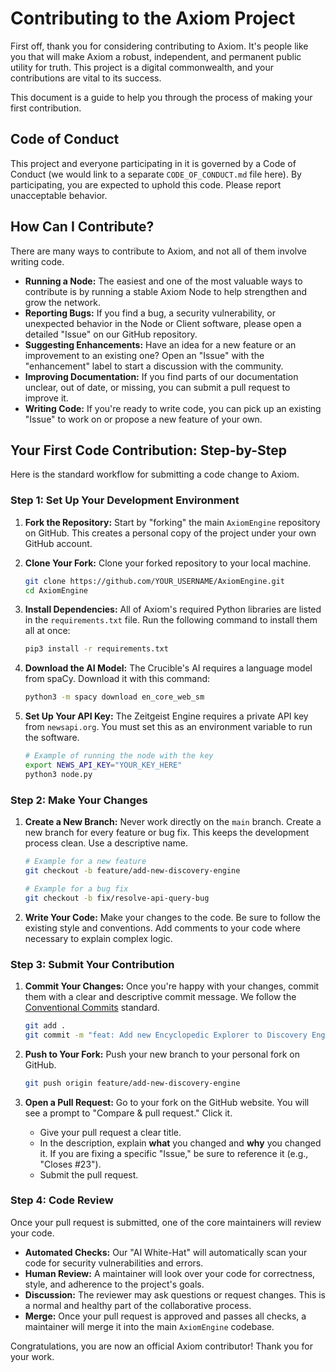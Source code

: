 # Contributing to the Axiom Project

First off, thank you for considering contributing to Axiom. It's people like you that will make Axiom a robust, independent, and permanent public utility for truth. This project is a digital commonwealth, and your contributions are vital to its success.

This document is a guide to help you through the process of making your first contribution.

## Code of Conduct

This project and everyone participating in it is governed by a Code of Conduct (we would link to a separate `CODE_OF_CONDUCT.md` file here). By participating, you are expected to uphold this code. Please report unacceptable behavior.

## How Can I Contribute?

There are many ways to contribute to Axiom, and not all of them involve writing code.

*   **Running a Node:** The easiest and one of the most valuable ways to contribute is by running a stable Axiom Node to help strengthen and grow the network.
*   **Reporting Bugs:** If you find a bug, a security vulnerability, or unexpected behavior in the Node or Client software, please open a detailed "Issue" on our GitHub repository.
*   **Suggesting Enhancements:** Have an idea for a new feature or an improvement to an existing one? Open an "Issue" with the "enhancement" label to start a discussion with the community.
*   **Improving Documentation:** If you find parts of our documentation unclear, out of date, or missing, you can submit a pull request to improve it.
*   **Writing Code:** If you're ready to write code, you can pick up an existing "Issue" to work on or propose a new feature of your own.

## Your First Code Contribution: Step-by-Step

Here is the standard workflow for submitting a code change to Axiom.

### Step 1: Set Up Your Development Environment

1.  **Fork the Repository:** Start by "forking" the main `AxiomEngine` repository on GitHub. This creates a personal copy of the project under your own GitHub account.

2.  **Clone Your Fork:** Clone your forked repository to your local machine.
    ```bash
    git clone https://github.com/YOUR_USERNAME/AxiomEngine.git
    cd AxiomEngine
    ```

3.  **Install Dependencies:** All of Axiom's required Python libraries are listed in the `requirements.txt` file. Run the following command to install them all at once:
    ```bash
    pip3 install -r requirements.txt
    ```

4.  **Download the AI Model:** The Crucible's AI requires a language model from spaCy. Download it with this command:
    ```bash
    python3 -m spacy download en_core_web_sm
    ```

5.  **Set Up Your API Key:** The Zeitgeist Engine requires a private API key from `newsapi.org`. You must set this as an environment variable to run the software.
    ```bash
    # Example of running the node with the key
    export NEWS_API_KEY="YOUR_KEY_HERE"
    python3 node.py
    ```

### Step 2: Make Your Changes

1.  **Create a New Branch:** Never work directly on the `main` branch. Create a new branch for every feature or bug fix. This keeps the development process clean. Use a descriptive name.
    ```bash
    # Example for a new feature
    git checkout -b feature/add-new-discovery-engine

    # Example for a bug fix
    git checkout -b fix/resolve-api-query-bug
    ```

2.  **Write Your Code:** Make your changes to the code. Be sure to follow the existing style and conventions. Add comments to your code where necessary to explain complex logic.

### Step 3: Submit Your Contribution

1.  **Commit Your Changes:** Once you're happy with your changes, commit them with a clear and descriptive commit message. We follow the [Conventional Commits](https://www.conventionalcommits.org/) standard.
    ```bash
    git add .
    git commit -m "feat: Add new Encyclopedic Explorer to Discovery Engine"
    ```

2.  **Push to Your Fork:** Push your new branch to your personal fork on GitHub.
    ```bash
    git push origin feature/add-new-discovery-engine
    ```

3.  **Open a Pull Request:** Go to your fork on the GitHub website. You will see a prompt to "Compare & pull request." Click it.
    *   Give your pull request a clear title.
    *   In the description, explain **what** you changed and **why** you changed it. If you are fixing a specific "Issue," be sure to reference it (e.g., "Closes #23").
    *   Submit the pull request.

### Step 4: Code Review

Once your pull request is submitted, one of the core maintainers will review your code.
- **Automated Checks:** Our "AI White-Hat" will automatically scan your code for security vulnerabilities and errors.
- **Human Review:** A maintainer will look over your code for correctness, style, and adherence to the project's goals.
- **Discussion:** The reviewer may ask questions or request changes. This is a normal and healthy part of the collaborative process.
- **Merge:** Once your pull request is approved and passes all checks, a maintainer will merge it into the main `AxiomEngine` codebase.

Congratulations, you are now an official Axiom contributor! Thank you for your work.